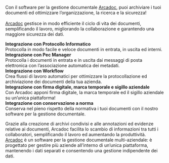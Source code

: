 <p>Con il software per la gestione documentale <a href="https://www.arcadoc.it/">
Arcadoc</a>, puoi archiviare i tuoi documenti ed ottimizzare l’organizzazione, 
la ricerca e la sicurezza! <br>
<br>
<a href="https://www.arcadoc.it/">Arcadoc</a> gestisce in modo efficiente il 
ciclo di vita dei documenti, semplificando il lavoro, migliorando la 
collaborazione e garantendo una maggiore sicurezza dei dati. </p>
<p><b>Integrazione con Protocollo Informatico</b><br>
Protocolla in modo facile e veloce documenti in entrata, in uscita ed interni.<br>
<b>Integrazione con Pec Manager</b><br>
Protocolla i documenti in entrata e in uscita dai messaggi di posta elettronica 
con l’associazione automatica dei metadati.<br>
<b>Integrazione con Workflow</b><br>
Crea flussi di lavoro automatici per ottimizzare la protocollazione ed 
archiviazione dei documenti della tua azienda.<br>
<b>Integrazione con firma digitale, marca temporale e sigillo aziendale</b><br>
Con Arcadoc apponi firma digitale, la marca temporale ed il sigillo aziendale su 
un’unica piattaforma!<br>
<b>Integrazione con conservazione a norma</b><br>
Conserva nel pieno rispetto della normativa i tuoi documenti con il nostro 
software per la gestione documentale.</p>
<p>Grazie alla creazione di archivi condivisi e alle annotazioni ed evidenze 
relative ai documenti, Arcadoc facilita lo scambio di informazioni tra tutti i 
collaboratori, semplificando il lavoro ed aumentando la produttività.<br>
<a href="https://www.arcadoc.it/">Arcadoc</a> è un software per la gestione 
documentale multi-aziendale: è progettato per gestire più aziende all’interno di 
un’unica piattaforma, mantenendo i dati separati e consentendo una gestione 
indipendente dei dati.</p>
